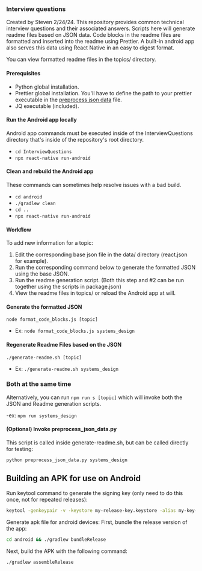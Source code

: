 ### Interview questions

Created by Steven 2/24/24. This repository provides common technical interview questions and their associated answers.
Scripts here will generate readme files based on JSON data. Code blocks in the readme files are formatted and inserted
into the readme using Prettier. A built-in android app also serves this data using React Native in an easy to digest
format.

You can view formatted readme files in the topics/ directory.

#### Prerequisites

- Python global installation.
- Prettier global installation. You'll have to define the path to your prettier executable in the
  [preprocess json data](preprocess_json_data.py) file.
- JQ executable (included).

#### Run the Android app locally

Android app commands must be executed inside of the InterviewQuestions directory that's inside of the repository's root
directory.

- `cd InterviewQuestions`
- `npx react-native run-android`

#### Clean and rebuild the Android app

These commands can sometimes help resolve issues with a bad build.

- `cd android`
- `./gradlew clean`
- `cd ..`
- `npx react-native run-android`

#### Workflow

To add new information for a topic:

1. Edit the corresponding base json file in the data/ directory (react.json for example).
2. Run the corresponding command below to generate the formatted JSON using the base JSON.
3. Run the readme generation script. (Both this step and #2 can be run together using the scripts in package.json)
4. View the readme files in topics/ or reload the Android app at will.

#### Generate the formatted JSON

`node format_code_blocks.js [topic]`

- Ex: `node format_code_blocks.js systems_design`

#### Regenerate Readme Files based on the JSON

`./generate-readme.sh [topic]`

- Ex: `./generate-readme.sh systems_design`

### Both at the same time

Alternatively, you can run `npm run s [topic]` which will invoke both the JSON and Readme generation scripts.

-ex: `npm run systems_design`

#### (Optional) Invoke preprocess_json_data.py

This script is called inside generate-readme.sh, but can be called directly for testing:

`python preprocess_json_data.py systems_design`

## Building an APK for use on Android

Run keytool command to generate the signing key (only need to do this once, not for repeated releases):

```bash
keytool -genkeypair -v -keystore my-release-key.keystore -alias my-key-alias -keyalg RSA -keysize 2048 -validity 10000
```

Generate apk file for android devices: First, bundle the release version of the app:

```bash
cd android && ./gradlew bundleRelease
```

Next, build the APK with the following command:

```bash
./gradlew assembleRelease
```
